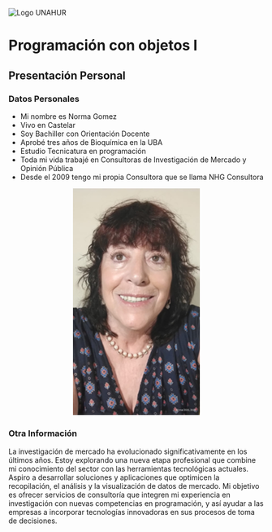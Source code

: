 ![Logo UNAHUR](./UNAHUR.png)

# Programación con objetos I
## Presentación Personal

### Datos Personales
- Mi nombre es Norma Gomez
- Vivo en Castelar
- Soy Bachiller con Orientación Docente
- Aprobé tres años de Bioquímica en la UBA
- Estudio Tecnicatura en programación
- Toda mi vida trabajé en Consultoras de Investigación de Mercado y Opinión Pública
- Desde el 2009 tengo mi propia Consultora que se llama NHG Consultora
  
<p align="center">
  <img src="./Foto_Norma.png" width="250">
</p>



### Otra Información
La investigación de mercado ha evolucionado significativamente en los últimos años. 
Estoy explorando una nueva etapa profesional que combine mi conocimiento del sector con las herramientas tecnológicas actuales. 
Aspiro a desarrollar soluciones y aplicaciones que optimicen la recopilación, el análisis y la visualización de datos de mercado. 
Mi objetivo es ofrecer servicios de consultoría que integren mi experiencia en investigación con nuevas competencias en programación, y así ayudar a las empresas a incorporar tecnologías innovadoras en sus procesos de toma de decisiones.
